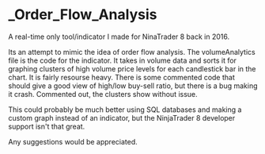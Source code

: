 # _Order_Flow_Analysis

A real-time only tool/indicator I made for NinaTrader 8 back in 2016.

Its an attempt to mimic the idea of order flow analysis. 
The volumeAnalytics file is the code for the indicator. It takes in volume data and sorts it for graphing clusters of high volume price levels for each candlestick bar in the chart. 
It is fairly resourse heavy.
There is some commented code that should give a good view of high/low buy-sell ratio, but there is a bug making it crash. Commented out, the clusters show without issue.

This could probably be much better using SQL databases and making a custom graph instead of an indicator, but the NinjaTrader 8 developer support isn't that great.

Any suggestions would be appreciated.
